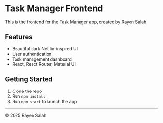 # Task Manager Frontend

This is the frontend for the Task Manager app, created by Rayen Salah.

## Features
- Beautiful dark Netflix-inspired UI
- User authentication
- Task management dashboard
- React, React Router, Material UI

## Getting Started
1. Clone the repo
2. Run `npm install`
3. Run `npm start` to launch the app

---

© 2025 Rayen Salah
